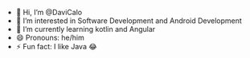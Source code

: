 - 👋 Hi, I’m @DaviCalo
- 👀 I’m interested in Software Development and Android Development
- 🌱 I’m currently learning kotlin and Angular
- 😄 Pronouns: he/him
- ⚡ Fun fact: I like Java 😂

<!---
DaviCalo/DaviCalo is a ✨ special ✨ repository because its `README.md` (this file) appears on your GitHub profile.
You can click the Preview link to take a look at your changes.
---- 📫 How to reach me ...
--->

